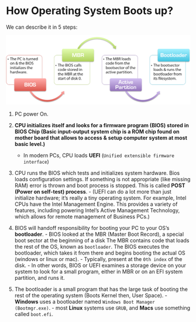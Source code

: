 # How Operating System Boots up?

We can describe it in 5 steps:

![os boot process](../../images/os/what-is-a-boot-sequence.png)

1. PC power On.

2. **CPU initializes itself and looks for a firmware program (BIOS) stored in BIOS Chip (Basic input-output system chip is a ROM chip found on mother board that allows to access & setup computer system at most basic level.)**
      - In modern PCs, CPU loads **UEFI** (`Unified extensible firmware interface`)

3. CPU runs the BIOS which tests and initializes system hardware. Bios loads configuration settings. If something is not appropriate (like missing RAM) error is thrown and boot process is stopped. This is called **POST (Power on self-test) process**. 
       - (UEFI can do a lot more than just initialize hardware; it’s really a tiny operating system. For example, Intel CPUs have the Intel Management Engine. This provides a variety of features, including powering Intel’s Active Management Technology, which allows for remote management of Business PCs.)

4. BIOS will handoff responsibility for booting your PC to your OS’s **bootloader**.
       - BIOS looked at the MBR (Master Boot Record), a special boot sector at the beginning of a disk The MBR contains code that loads the rest of the OS, known as `bootloader`. The BIOS executes the bootloader, which takes it from there and begins booting the actual OS (windows or linux or mac).
       - Typically, present at the `0th index` of the disk.
       - In other words, BIOS or UEFI examines a storage device on your system to look for a small program, either in MBR or on an EFI system partition, and runs it.

5. The bootloader is a small program that has the large task of booting the rest of the operating system (Boots Kernel then, User Space).
       - **Windows** uses a bootloader named `Windows Boot Manager (Bootmgr.exe)`.
       - most **Linux** systems use `GRUB`, and **Macs** use something called `boot.efi`.
